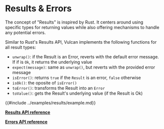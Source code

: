 # Results \& Errors

The concept of "Results" is inspired by Rust. It centers around using specific types for returning values while also offering mechanisms to handle any potential errors.

Similar to Rust's Results API, Vulcan implements the following functions for all result types:
- `unwrap()`: if the Result is an Error, reverts with the default error message. If if is `Ok`, it returns the underlying value
- `expect(message)`: same as `unwrap()`, but reverts with the provided error message
- `isError()`: returns `true` if the `Result` is an error, `false` otherwise
- `isOk()`: the oposite of `isError()`
- `toError()`: transforms the Result into an `Error`
- `toValue()`: gets the Result's underlying value (if the Result is Ok)

{{#include ../examples/results/example.md}}

[**Results API reference**](../references/result.md)

[**Errors API reference**](../references/error.md)
